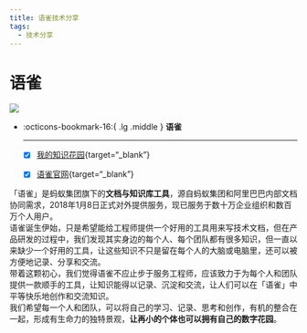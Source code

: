 ```yaml
---
title: 语雀技术分享
tags:
  - 技术分享
---
```


# 语雀

![](https://mdn.alipayobjects.com/huamei_0prmtq/afts/img/A*FhCOSJBrQaoAAAAAAAAAAAAADvuFAQ/original)

<div class="grid cards" markdown>

-   :octicons-bookmark-16:{ .lg .middle } __语雀__

    ---

    - [x] [我的知识花园](https://www.yuque.com/wcowin){target=“_blank”}  
    - [x] [语雀官网](https://www.yuque.com/about){target=“_blank”}
    

</div>





「语雀」是蚂蚁集团旗下的**文档与知识库工具**，源自蚂蚁集团和阿里巴巴内部文档协同需求，2018年1月8日正式对外提供服务，现已服务于数十万企业组织和数百万个人用户。  
语雀诞生伊始，只是希望能给工程师提供一个好用的工具用来写技术文档，但在产品研发的过程中，我们发现其实身边的每个人、每个团队都有很多知识，但一直以来缺少一个好用的工具，让这些知识不只是留在每个人的大脑或电脑里，还可以被方便地记录、分享和交流。  
带着这颗初心，我们觉得语雀不应止步于服务工程师，应该致力于为每个人和团队提供一款顺手的工具，让知识能得以记录、沉淀和交流，让人们可以在「语雀」中平等快乐地创作和交流知识。  
我们希望每一个人和团队，可以将自己的学习、记录、思考和创作，有机的整合在一起，形成有生命力的独特景观，**让再小的个体也可以拥有自己的数字花园**。

